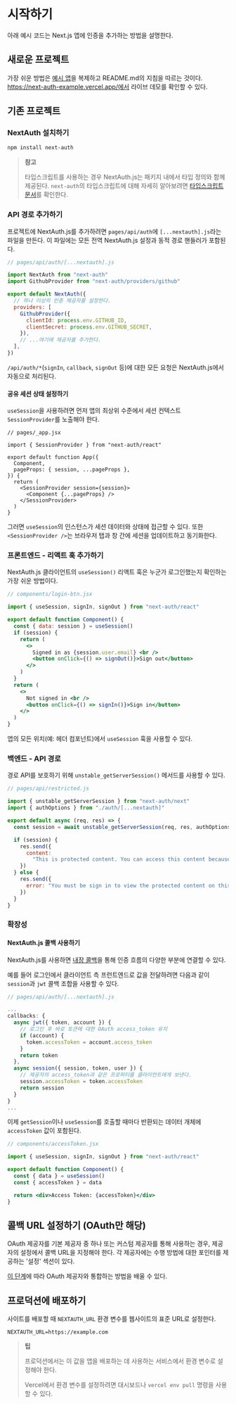 # 시작하기

아래 예시 코드는 Next.js 앱에 인증을 추가하는 방법을 설명한다.

## 새로운 프로젝트

가장 쉬운 방법은 [예시 앱](https://github.com/nextauthjs/next-auth-example)을 복제하고 README.md의 지침을 따르는 것이다. https://next-auth-example.vercel.app/에서 라이브 데모를 확인할 수 있다.

## 기존 프로젝트

### NextAuth 설치하기

```bash
npm install next-auth
```

> **참고**
>
> 타입스크립트를 사용하는 경우 NextAuth.js는 패키지 내에서 타입 정의와 함께 제공된다. `next-auth`의 타입스크립트에 대해 자세히 알아보려면 [타입스크립트 문서](https://next-auth.js.org/getting-started/typescript)를 확인한다.

### API 경로 추가하기

프로젝트에 NextAuth.js를 추가하려면 `pages/api/auth`에 `[...nextauth].js`라는 파일을 만든다. 이 파일에는 모든 전역 NextAuth.js 설정과 동적 경로 핸들러가 포함된다.

```js
// pages/api/auth/[...nextauth].js

import NextAuth from "next-auth"
import GithubProvider from "next-auth/providers/github"

export default NextAuth({
  // 하나 이상의 인증 제공자를 설정한다.
  providers: [
    GithubProvider({
      clientId: process.env.GITHUB_ID,
      clientSecret: process.env.GITHUB_SECRET,
    }),
    // ...여기에 제공자를 추가한다.
  ],
})
```

`/api/auth/*`(`signIn`, `callback`, `signOut` 등)에 대한 모든 요청은 NextAuth.js에서 자동으로 처리된다.

#### 공유 세션 상태 설정하기

`useSession`을 사용하려면 먼저 앱의 최상위 수준에서 세션 컨텍스트 `SessionProvider`를 노출해야 한다.

```tsx
// pages/_app.jsx

import { SessionProvider } from "next-auth/react"

export default function App({
  Component,
  pageProps: { session, ...pageProps },
}) {
  return (
    <SessionProvider session={session}>
      <Component {...pageProps} />
    </SessionProvider>
  )
}
```

그러면 `useSession`의 인스턴스가 세션 데이터와 상태에 접근할 수 있다. 또한 `<SessionProvider />`는 브라우저 탭과 창 간에 세션을 업데이트하고 동기화한다.

### 프론트엔드 - 리액트 훅 추가하기

NextAuth.js 클라이언트의 `useSession()` 리액트 훅은 누군가 로그인했는지 확인하는 가장 쉬운 방법이다.

```jsx
// components/login-btn.jsx

import { useSession, signIn, signOut } from "next-auth/react"

export default function Component() {
  const { data: session } = useSession()
  if (session) {
    return (
      <>
        Signed in as {session.user.email} <br />
        <button onClick={() => signOut()}>Sign out</button>
      </>
    )
  }
  return (
    <>
      Not signed in <br />
      <button onClick={() => signIn()}>Sign in</button>
    </>
  )
}
```

앱의 모든 위치(예: 헤더 컴포넌트)에서 `useSession` 훅을 사용할 수 있다.

### 백엔드 - API 경로

경로 API를 보호하기 위해 `unstable_getServerSession()` 메서드를 사용할 수 있다.

```jsx
// pages/api/restricted.js

import { unstable_getServerSession } from "next-auth/next"
import { authOptions } from "./auth/[...nextauth]"

export default async (req, res) => {
  const session = await unstable_getServerSession(req, res, authOptions)

  if (session) {
    res.send({
      content:
        "This is protected content. You can access this content because you are signed in.",
    })
  } else {
    res.send({
      error: "You must be sign in to view the protected content on this page.",
    })
  }
}
```

### 확장성

#### NextAuth.js 콜백 사용하기

NextAuth.js를 사용하면 [내장 콜백](https://next-auth.js.org/configuration/callbacks)을 통해 인증 흐름의 다양한 부분에 연결할 수 있다.

예를 들어 로그인에서 클라이언트 측 프런트엔드로 값을 전달하려면 다음과 같이 `session`과 `jwt` 콜백 조합을 사용할 수 있다.

```js
// pages/api/auth/[...nextauth].js

...
callbacks: {
  async jwt({ token, account }) {
    // 로그인 후 바로 토큰에 대한 OAuth access_token 유지
    if (account) {
      token.accessToken = account.access_token
    }
    return token
  },
  async session({ session, token, user }) {
    // 제공자의 access_token과 같은 프로퍼티를 클라이언트에게 보낸다.
    session.accessToken = token.accessToken
    return session
  }
}
...
```

이제 `getSession`이나 `useSession`를 호출할 때마다 반환되는 데이터 개체에 `accessToken` 값이 포함된다.

```jsx
// components/accessToken.jsx

import { useSession, signIn, signOut } from "next-auth/react"

export default function Component() {
  const { data } = useSession()
  const { accessToken } = data

  return <div>Access Token: {accessToken}</div>
}
```

## 콜백 URL 설정하기 (OAuth만 해당)

OAuth 제공자를 기본 제공자 중 하나 또는 커스텀 제공자를 통해 사용하는 경우, 제공자의 설정에서 콜백 URL을 지정해야 한다. 각 제공자에는 수행 방법에 대한 포인터를 제공하는 '설정' 섹션이 있다.

[이 단계](https://next-auth.js.org/configuration/providers/oauth#how-to)에 따라 OAuth 제공자와 통합하는 방법을 배울 수 있다.

## 프로덕션에 배포하기

사이트를 배포할 때 `NEXTAUTH_URL` 환경 변수를 웹사이트의 표준 URL로 설정한다.

```text
NEXTAUTH_URL=https://example.com
```

> **팁**
>
> 프로덕션에서는 이 값을 앱을 배포하는 데 사용하는 서비스에서 환경 변수로 설정해야 한다.
>
> Vercel에서 환경 변수를 설정하려면 대시보드나 `vercel env pull` 명령을 사용할 수 있다.
